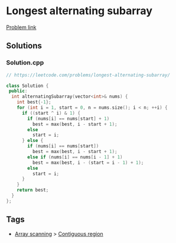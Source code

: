 # Longest alternating subarray

[Problem link](https://leetcode.com/problems/longest-alternating-subarray/)

## Solutions


### Solution.cpp
```cpp
// https://leetcode.com/problems/longest-alternating-subarray/

class Solution {
 public:
  int alternatingSubarray(vector<int>& nums) {
    int best{-1};
    for (int i = 1, start = 0, n = nums.size(); i < n; ++i) {
      if ((start ^ i) & 1) {
        if (nums[i] == nums[start] + 1)
          best = max(best, i - start + 1);
        else
          start = i;
      } else {
        if (nums[i] == nums[start])
          best = max(best, i - start + 1);
        else if (nums[i] == nums[i - 1] + 1)
          best = max(best, i - (start = i - 1) + 1);
        else
          start = i;
      }
    }
    return best;
  }
};
```
## Tags

* [Array scanning](/Collections/array-scanning.md#array-scanning) > [Contiguous region](/Collections/array-scanning.md#contiguous-region)
